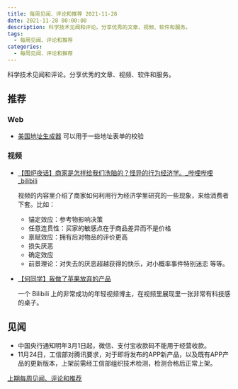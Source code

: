 ```yaml
---
title: 每周见闻、评论和推荐 2021-11-28
date: 2021-11-28 00:00:00
description: 科学技术见闻和评论。分享优秀的文章、视频、软件和服务。
tags:
  - 每周见闻、评论和推荐
categories:
  - 每周见闻、评论和推荐
---
```


科学技术见闻和评论。分享优秀的文章、视频、软件和服务。

<!-- more -->

## 推荐

### Web

* [美国地址生成器](https://www.meiguodizhi.com)
  可以用于一些地址表单的校验

### 视频

* [【围炉夜话】商家是怎样给我们洗脑的？怪异的行为经济学。_哔哩哔哩_bilibili](https://www.bilibili.com/video/BV1aJ411e7SK/?spm_id_from=autoNext)

  视频的内容里介绍了商家如何利用行为经济学里研究的一些现象，来给消费者下套。比如：
  * 锚定效应：参考物影响决策 
  * 任意连贯性：买家的敏感点在于商品差异而不是价格
  * 禀赋效应：拥有后对物品的评价更高
  * 损失厌恶
  * 确定效应
  * 前景理论：对失去的厌恶超越获得的快乐，对小概率事件特别迷恋
  等等。

* [【何同学】我做了苹果放弃的产品](https://www.bilibili.com/video/BV19v411M7Rs?spm_id_from=333.851.b_7265636f6d6d656e64.1)
  
  一个 Bilibili 上的非常成功的年轻视频博主，在视频里展现里一张非常有科技感的桌子。

## 见闻

* 中国央行通知明年3月1日起，微信、支付宝收款码不能用于经营收款。
* 11月24日，工信部对腾讯要求，对于即将发布的APP新产品，以及既有APP产品的更新版本，上架前需经工信部组织技术检测，检测合格后正常上架。

[上期每周见闻、评论和推荐](/weekly/weekly-2021-09-26.html)
